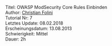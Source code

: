 Titel: OWASP ModSecurity Core Rules Einbinden  
Author: <a href="mailto:christian.folini@netnea.com">Christian Folini</a>  
Tutorial Nr: 7  
Letztes Update: 08.02.2018  
Erscheinungsdatum: 13.08.2013  
Schwierigkeit: Mittel  
Dauer: 2h  
